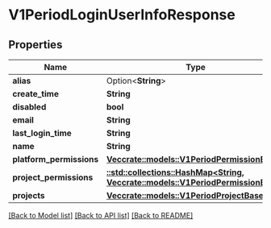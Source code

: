 # V1PeriodLoginUserInfoResponse

## Properties

Name | Type | Description | Notes
------------ | ------------- | ------------- | -------------
**alias** | Option<**String**> |  | [optional]
**create_time** | **String** |  | 
**disabled** | **bool** |  | 
**email** | **String** |  | 
**last_login_time** | **String** |  | 
**name** | **String** |  | 
**platform_permissions** | [**Vec<crate::models::V1PeriodPermissionBase>**](v1.PermissionBase.md) |  | 
**project_permissions** | [**::std::collections::HashMap<String, Vec<crate::models::V1PeriodPermissionBase>>**](array.md) |  | 
**projects** | [**Vec<crate::models::V1PeriodProjectBase>**](v1.ProjectBase.md) |  | 

[[Back to Model list]](../README.md#documentation-for-models) [[Back to API list]](../README.md#documentation-for-api-endpoints) [[Back to README]](../README.md)


